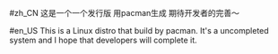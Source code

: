 #zh_CN
这是一个一个发行版
用pacman生成
期待开发者的完善～

#en_US
This is a Linux distro that build by pacman.
It's a uncompleted system and I hope that developers will complete it.

